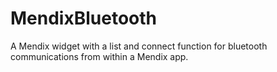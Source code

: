 # MendixBluetooth
A Mendix widget with a list and connect function for bluetooth communications from within a Mendix app.

